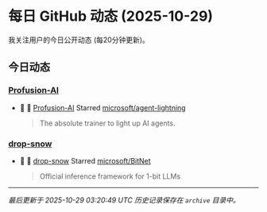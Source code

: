 # 每日 GitHub 动态 (2025-10-29)

我关注用户的今日公开动态 (每20分钟更新)。

## 今日动态

### [Profusion-AI](https://github.com/Profusion-AI)
- 🌟 👤 [Profusion-AI](https://github.com/Profusion-AI) Starred [microsoft/agent-lightning](https://github.com/microsoft/agent-lightning)
  > The absolute trainer to light up AI agents.

### [drop-snow](https://github.com/drop-snow)
- 🌟 👤 [drop-snow](https://github.com/drop-snow) Starred [microsoft/BitNet](https://github.com/microsoft/BitNet)
  > Official inference framework for 1-bit LLMs


---
*最后更新于 2025-10-29 03:20:49 UTC*
*历史记录保存在 `archive` 目录中。*
